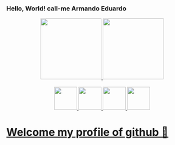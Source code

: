 ###       Hello, World! call-me Armando Eduardo


<div align="left">
   
<div align="center">
<a href="https://github.com/Armandoedu">
    
<img loading="lazy" height="160em" src="https://github-readme-stats.vercel.app/api/top-langs/?username=Armandoedu&layout=compact&langs_count=7&theme=dracula"/>
<img loading="lazy" height="160em" src="https://github-readme-stats.vercel.app/api?username=Armandoedu&show_icons=true&theme=dracula&include_all_commits=true&count_private=true"/>
</div>


<br>

<div align="center">
   <img src="https://cdn.jsdelivr.net/gh/devicons/devicon/icons/c/c-original.svg" width="60px"/>
   <img src="https://cdn.jsdelivr.net/gh/devicons/devicon/icons/html5/html5-original.svg" width="60px" />
   <img src="https://cdn.jsdelivr.net/gh/devicons/devicon/icons/javascript/javascript-original.svg" width="60px" /> 
   <img src="https://cdn.jsdelivr.net/gh/devicons/devicon/icons/python/python-original.svg" width="60px" />
</div>

#       Welcome my profile of github 👋
<br>

